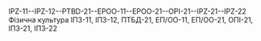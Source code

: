 # 
IPZ-11--IPZ-12--PTBD-21--EPOO-11--EPOO-21--OPI-21--IPZ-21--IPZ-22 
Фізична культура ІПЗ-11, ІПЗ-12, ПТБД-21, ЕП/ОО-11, ЕП/ОО-21, ОПІ-21, ІПЗ-21, ІПЗ-22
